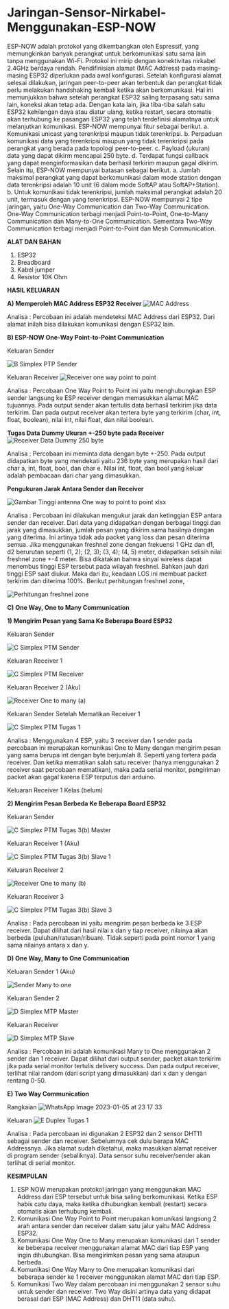# Jaringan-Sensor-Nirkabel-Menggunakan-ESP-NOW

ESP-NOW adalah protokol yang dikembangkan oleh Espressif, yang memungkinkan banyak perangkat untuk berkomunikasi satu sama lain tanpa menggunakan Wi-Fi. Protokol ini mirip dengan konektivitas nirkabel 2.4GHz berdaya rendah. Pendifinisian alamat (MAC Address) pada masing-masing ESP32 diperlukan pada awal konfigurasi. Setelah konfigurasi alamat selesai dilakukan, jaringan peer-to-peer akan terbentuk dan perangkat tidak perlu melakukan handshaking kembali ketika akan berkomunikasi. Hal ini memunjukkan bahwa setelah perangkat ESP32 saling terpasang satu sama lain, koneksi akan tetap ada. Dengan kata lain, jika tiba-tiba salah satu ESP32 kehilangan daya atau diatur ulang, ketika restart, secara otomatis akan terhubung ke pasangan ESP32 yang telah terdefinisi alamatnya untuk melanjutkan komunikasi.
ESP-NOW mempunyai fitur sebagai berikut.
a. Komunikasi unicast yang terenkripsi maupun tidak terenkripsi.
b. Perpaduan komunikasi data yang terenkripsi maupun yang tidak terenkripsi pada perangkat yang berada pada topologi peer-to-peer.
c. Payload (ukuran) data yang dapat dikirm mencapai 250 byte.
d. Terdapat fungsi callback yang dapat menginformasikan data berhasil terkirim maupun gagal dikirim.
Selain itu, ESP-NOW mempunyai batasan sebagai berikut.
a. Jumlah maksimal perangkat yang dapat berkomunikasi dalam mode station dengan data terenkripsi adalah 10 unit (6 dalam mode SoftAP atau SoftAP+Station).
b. Untuk komunikasi tidak terenkripsi, jumlah maksimal perangkat adalah 20 unit, termasuk dengan yang terenkripsi.
ESP-NOW mempunyai 2 tipe jaringan, yaitu One-Way Communication dan Two-Way Communication. One-Way Communication terbagi menjadi Point-to-Point, One-to-Many Communication dan Many-to-One Communication. Sementara Two-Way Communication terbagi menjadi Point-to-Point dan Mesh Communication.

**ALAT DAN BAHAN**
1) ESP32
2) Breadboard
3) Kabel jumper
4) Resistor 10K Ohm

**HASIL KELUARAN**

**A) Memperoleh MAC Address ESP32 Receiver**
   ![MAC Address](https://user-images.githubusercontent.com/118364435/206248766-90fccff1-2d21-45b1-985c-32f515150bb0.jpeg)



Analisa : Percobaan ini adalah mendeteksi MAC Address dari ESP32. Dari alamat inilah bisa dilakukan komunikasi dengan ESP32 lain.

**B) ESP-NOW One-Way Point-to-Point Communication**
   
   Keluaran Sender
   
![B  Simplex PTP Sender](https://user-images.githubusercontent.com/118364435/210263182-1f75d640-de70-4a4e-97d3-d0d380d9bc63.png)


   Keluaran Receiver
   ![Receiver one way point to point](https://user-images.githubusercontent.com/118364435/206249400-a70ed2a4-f6b8-46f5-b6ef-b1801506354d.jpeg)
   
   
   Analisa : Percobaan One Way Point to Point ini yaitu menghubungkan ESP sender langsung ke ESP receiver dengan memasukkan alamat MAC tujuannya. Pada output sender akan tertulis data berhasil terkirim jika data terkirim. Dan pada output receiver akan tertera byte yang terkirim (char, int, float, boolean), nilai int, nilai float, dan nilai boolean.
   
   **Tugas Data Dummy Ukuran +-250 byte pada Receiver**
   ![Receiver Data Dummy 250 byte](https://user-images.githubusercontent.com/118364435/206249952-47eb1f2e-0ecc-4f33-849e-4cf7716a46cf.jpeg)
   
   
   Analisa : Percobaan ini meminta data dengan byte +-250. Pada output didapatkan byte yang mendekati yaitu 236 byte yang merupakan hasil dari char a, int, float, bool, dan char e. Nilai int, float, dan bool yang keluar adalah pembacaan dari char yang dimasukkan.
   
   **Pengukuran Jarak Antara Sender dan Receiver**
   
![Gambar Tinggi antenna One way to point to point xlsx](https://user-images.githubusercontent.com/118364435/210261951-761b5321-669e-4fc0-823c-2b9944345291.png)

   
   
   Analisa : Percobaan ini dilakukan mengukur jarak dan ketinggian ESP antara sender dan receiver. Dari data yang didapatkan dengan berbagai tinggi dan jarak yang dimasukkan, jumlah pesan yang dikirim sama hasilnya dengan yang diterima. Ini artinya tidak ada packet yang loss dan pesan diterima semua. Jika menggunakan freshnel zone dengan frekuensi 1 GHz dan d1, d2 berurutan seperti (1, 2); (2, 3); (3, 4); (4, 5) meter, didapatkan selisih nilai freshnel zone +-4 meter. Bisa dikatakan bahwa sinyal wireless dapat menembus tinggi ESP tersebut pada wilayah freshnel. Bahkan jauh dari tinggi ESP saat diukur. Maka dari itu, keadaan LOS ini membuat packet terkirim dan diterima 100%. Berikut perhitungan freshnel zone,
   
   ![Perhitungan freshnel zone](https://user-images.githubusercontent.com/118364435/210935465-fa9a9280-6514-49e0-918c-fc8d3320eb3e.PNG)

   
**C) One Way, One to Many Communication**

   **1) Mengirim Pesan yang Sama Ke Beberapa Board ESP32**
  
  Keluaran Sender
  
![C  Simplex PTM Sender](https://user-images.githubusercontent.com/118364435/210262013-7c4296aa-c2f2-449c-8968-e28fc0ad2f04.png)
        
        
  Keluaran Receiver 1
  
![C  Simplex PTM Receiver](https://user-images.githubusercontent.com/118364435/210262046-8aed3cf9-e532-4659-9eb0-cdb6053db34e.png)
                  
                  
  Keluaran Receiver 2 (Aku)
  
  ![Receiver One to many (a)](https://user-images.githubusercontent.com/118364435/206256450-e9c84540-2799-4772-9213-293b1802c539.jpeg)
        
          
  Keluaran Sender Setelah Mematikan Receiver 1
  
![C  Simplex PTM Tugas 1](https://user-images.githubusercontent.com/118364435/210264524-13c12f4a-bd52-42ac-a60f-ceaff68f148e.png)

  
  Analisa : Menggunakan 4 ESP, yaitu 3 receiver dan 1 sender pada percobaan ini merupakan komunikasi One to Many dengan mengirim pesan yang sama berupa int dengan byte berjumlah 8. Seperti yang tertera pada receiver. Dan ketika mematikan salah satu receiver (hanya menggunakan 2 receiver saat percobaan mematikan), maka pada serial monitor, pengiriman packet akan gagal karena ESP terputus dari arduino.
  
  Keluaran Receiver 1 Kelas (belum)
  
          
   **2) Mengirim Pesan Berbeda Ke Beberapa Board ESP32**
     
   Keluaran Sender
   
![C  Simplex PTM Tugas 3(b) Master](https://user-images.githubusercontent.com/118364435/210262603-6f2d8f88-7066-4209-9351-1ed68fb548f4.png)


   Keluaran Receiver 1 (Aku)
   
![C  Simplex PTM Tugas 3(b) Slave 1](https://user-images.githubusercontent.com/118364435/210262684-dbf0b2b6-1009-4e90-81d9-58def36275ce.png)
        
        
   Keluaran Receiver 2
   
![Receiver One to many (b)](https://user-images.githubusercontent.com/118364435/206256561-834c725e-d62e-4e39-bc3a-0944ed3b1777.jpeg)
   
   
   Keluaran Receiver 3
   
![C  Simplex PTM Tugas 3(b) Slave 3](https://user-images.githubusercontent.com/118364435/210262633-c5e9eaa7-15cb-458f-b285-cda627909679.png)
          
          
   Analisa : Pada percobaan ini yaitu mengirim pesan berbeda ke 3 ESP receiver. Dapat dilihat dari hasil nilai x dan y tiap receiver, nilainya akan berbeda (puluhan/ratusan/ribuan). Tidak seperti pada point nomor 1 yang sama nilainya antara x dan y.
   
**D) One Way, Many to One Communication**

   Keluaran Sender 1 (Aku)
   
![Sender Many to one](https://user-images.githubusercontent.com/118364435/206255892-f2f618ec-95de-4e8c-9175-221b0f730c1f.jpeg)
    
    
   Keluaran Sender 2
   
![D  Simplex MTP Master](https://user-images.githubusercontent.com/118364435/210262725-f5fc17cd-c21b-46ad-9841-6357461b59d6.png)
  
     
   Keluaran Receiver
   
![D  Simplex MTP Slave](https://user-images.githubusercontent.com/118364435/210262748-81f3cc3c-855d-4151-b852-6f830f47dd8d.png)


   Analisa : Percobaan ini adalah komunikasi Many to One menggunakan 2 sender dan 1 receiver. Dapat dilihat dari output sender, packet akan terkirim jika pada serial monitor tertulis delivery success. Dan pada output receiver, terlihat nilai random (dari script yang dimasukkan) dari x dan y dengan rentang 0-50.
   
**E) Two Way Communication**

Rangkaian
![WhatsApp Image 2023-01-05 at 23 17 33](https://user-images.githubusercontent.com/118364435/210829011-4f865df9-b9c0-4f5f-b619-ae3e7cbd937d.jpeg)

Keluaran
![E  Duplex Tugas 1](https://user-images.githubusercontent.com/118364435/210829077-2772452c-b7d2-4ada-aa2d-433a771db900.png)

Analisa : Pada percobaan ini digunakan 2 ESP32 dan 2 sensor DHT11 sebagai sender dan receiver. Sebelumnya cek dulu berapa MAC Addressnya. Jika alamat sudah diketahui, maka masukkan alamat receiver di program sender (sebaliknya). Data sensor suhu receiver/sender akan terlihat di serial monitor.
     

**KESIMPULAN**
1) ESP NOW merupakan protokol jaringan yang menggunakan MAC Address dari ESP tersebut untuk bisa saling berkomunikasi. Ketika ESP habis catu daya, maka ketika dihubungkan kembali (restart) secara otomatis akan terhubung kembali.
2) Komunikasi One Way Point to Point merupakan komunikasi langsung 2 arah antara sender dan receiver dalam satu jalur yaitu MAC Address ESP32.
3) Komunikasi One Way One to Many merupakan komunikasi dari 1 sender ke beberapa receiver menggunakan alamat MAC dari tiap ESP yang ingin dihubungkan. Bisa mengirimkan pesan yang sama ataupun berbeda.
4) Komunikasi One Way Many to One merupakan komunikasi dari beberapa sender ke 1 receiver menggunakan alamat MAC dari tiap ESP.
5) Komunikasi Two Way dalam percobaan ini menggunakan 2 sensor suhu untuk sender dan receiver. Two Way disini artinya data yang didapat berasal dari ESP (MAC Address) dan DHT11 (data suhu). 

